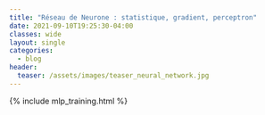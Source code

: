 ```yaml
---
title: "Réseau de Neurone : statistique, gradient, perceptron"
date: 2021-09-10T19:25:30-04:00 
classes: wide
layout: single
categories:
  - blog
header:
  teaser: /assets/images/teaser_neural_network.jpg
---
```


{% include mlp_training.html %}


